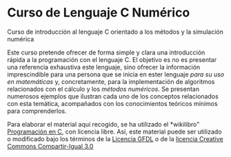 # Curso de Lenguaje C Numérico

Curso de introducción al lenguaje C orientado a los métodos y la simulación numérica

Este curso pretende ofrecer de forma simple y clara una introducción rápida a la programación con el lenguaje C. El objetivo es no es presentar una referencia exhaustiva este lenguaje, sino ofrecer la información imprescindible para una persona que se inicia en ester lenguaje *para su uso en matemáticas* y, concretamente, para la implementación de algoritmos relacionados con el cálculo y los *métodos numéricos*. Se presentan numerosos ejemplos que ilustran cada uno de los conceptos relacionados con esta temática, acompañados con los conocimientos teóricos mínimos para comprenderlos.

Para elaborar el material aquí recogido, se ha utilizado el *wikilibro" [Programación en C](https://es.wikibooks.org/wiki/Programaci%C3%B3n_en_C), con licencia libre. Así, este material puede ser utilizado o modificado bajo los términos de la [Licencia GFDL](https://es.wikipedia.org/wiki/Licencia_de_documentaci%C3%B3n_libre_de_GNU) o de la [licencia Creative Commons Compartir-Igual 3.0](https://creativecommons.org/licenses/by-sa/3.0/deed.es)
